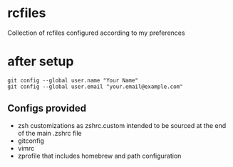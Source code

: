# rcfiles
Collection of rcfiles configured according to my preferences

# after setup
```
git config --global user.name "Your Name"
git config --global user.email "your.email@example.com"
```

## Configs provided
- zsh customizations as zshrc.custom intended to be sourced at the end of the main .zshrc file
- gitconfig
- vimrc
- zprofile that includes homebrew and path configuration
